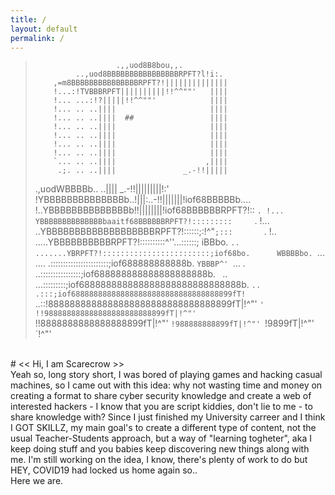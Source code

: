 ```yaml
---
title: /
layout: default
permalink: /
---
```

>                       .,,uod8B8bou,,.
>              ..,uod8BBBBBBBBBBBBBBBBRPFT?l!i:.
>         ,=m8BBBBBBBBBBBBBBBRPFT?!||||||||||||||
>         !...:!TVBBBRPFT||||||||||!!^^""'   ||||
>         !... ...:!?|||||!!^^""'            ||||
>         !... .. ..||||                     ||||
>         !... .. ..||||  ##                 ||||
>         !... .. ..||||                     ||||
>         !... .. ..||||                     ||||
>         !... .. ..||||                     ||||
>         !... .. ..||||                     ||||
>         `... .. ..||||                    ,||||
>          .;. .. ..||||               _.-!!|||||
>   .,uodWBBBBb.. ..||||       _.-!!|||||||||!:'
>!YBBBBBBBBBBBBBBb..!|||:..-!!|||||||!iof68BBBBBb....
>!..YBBBBBBBBBBBBBBb!!||||||||!iof68BBBBBBRPFT?!::   `.
>!... YBBBBBBBBBBBBBBbaaitf68BBBBBBRPFT?!:::::::::     `.
>!... ..YBBBBBBBBBBBBBBBBBBBRPFT?!::::::;:!^"`;:::       `.
>!.. .....YBBBBBBBBBBRPFT?!::::::::::^''...::::::;         iBBbo.
>`.. .......YBRPFT?!::::::::::::::::::::::::;iof68bo.      WBBBBbo.
>  `... .... .:::::::::::::::::::::::;iof688888888888b.     `YBBBP^'
>    `... . ..::::::::::::::::;iof688888888888888888888b.     `
>      `.. ...:::::::::;iof688888888888888888888888888888b.
>        `.. .:::;iof688888888888888888888888888888888899fT!
>          `..::!8888888888888888888888888888888899fT|!^"'
>            `' !!988888888888888888888888899fT|!^"'
>                `!!8888888888888888899fT|!^"'
>                  `!988888888899fT|!^"'
>                   `!9899fT|!^"'
>                      `!^"'⠀⠀⠀⠀
>
<br>
# << Hi, I am Scarecrow >>
<br>
Yeah so, long story short, I was bored of playing games and hacking casual machines, so I came out with this idea: why not wasting time and money on creating a format to share cyber security knowledge and create a web of interested hackers - I know that you are script kiddies, don't lie to me - to share knowledge with?
Since I just finished my University carreer and I think I GOT SKILLZ, my main goal's to create a different type of content, not the usual Teacher-Students approach, but a way of "learning togheter", aka I keep doing stuff and you babies keep discovering new things along with me. I'm still working on the idea, I know, there's plenty of work to do but HEY, COVID19 had locked us home again so..
<br>
Here we are.

